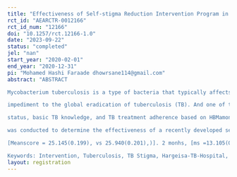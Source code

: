 ```yaml
---
title: "Effectiveness of Self-stigma Reduction Intervention Program in Improving Psychological Status and Anti-tuberculosis Treatment Adherence Among Tuberculosis Patients of Hargeisa Tuberculosis Hospital - Somalia: A Randomized Controlled Trial"
rct_id: "AEARCTR-0012166"
rct_id_num: "12166"
doi: "10.1257/rct.12166-1.0"
date: "2023-09-22"
status: "completed"
jel: "nan"
start_year: "2020-02-01"
end_year: "2020-12-31"
pi: "Mohamed Hashi Faraade dhowrsane114@gmail.com"
abstract: "ABSTRACT
Mycobacterium tuberculosis is a type of bacteria that typically affects the lungs. InSomalia, TB is a leading cause of death and illness burden. Stigma is a major
impediment to the global eradication of tuberculosis (TB). And one of the manyfactors hampering tuberculosis (TB) control, and treatment adherence. Self-stigmaremains an undesirable psychological behavior that has an impact on patients’ lives. So far self-stigma is often continued beyond the period of infection, treatment, andhindering complete recovery. At present, there is no self-stigma interventionreduction program in Somalia that is directed TB patients to improve medicationadherence. A Literature search on the effect of self-stigma intervention amongTBpatients is not available. However, the effect of Psychological counselingandeducational interventions on TB treatment adherence based on HBMrevealedastatistically significant difference between the intervention and control at theendpoint of the intervention. Objective: To develop, implement and evaluatetheeffectiveness of self-stigma intervention reduction to improve the psychological
status, basic TB knowledge, and TB treatment adherence based on HBMamongTBpatients in Hargeisa TB Hospital Somalia. Methods: A randomized controlledtrial
was conducted to determine the effectiveness of a recently developed self-stigmaintervention program on improving psychological status, basic TB knowledge, TBtreatment adherence, and reduced TB stigma. The intervention group receivedHBM-based stigma intervention program including stigma related to TB, basicTBknowledge, adherence to TB treatment, clarification of myths and misconceptionsas videos, ppt lectures, And the control group received standard TB treatment. Results: The study results showed significant change differences in the stigmaTBcommunity and stigma TB patients’ reduction, improved knowledge, and adherenceto treatment between the intervention and control group at baseline, two, andsixmonths follow-up. Basic TB knowledge between the intervention and control group[mean score = 3.467 (0.148) vs. 2 months, [ms = 13.980(0.148) vs 2.54 (0.149), and 6 months, ms = 13.980(0.148) vs 2.54 (0.149), F(1,305) = 1811.5, p<0.001. In adherence to TB medication in the intervention group as compared tothecontrol group, [mean score = 2.65 (0.98) vs. 2 months, [ms = 9.91(0.31) vs 2.54(0.77), and six months, ms = 9.92(0.33) vs 2.54 (0.77), F(1,305) =5052, p<0.001]. Community TB stigma and patients TB [Meanscore = 29.191(0.229) vs. 29.893(0.231)]. 2 months, [ms = 12.132(0.091) vs 29.893(0.092), and6, ms=12.132(0.084) vs 30.000, (0.085), F(1,305) = 7905, p<0.001]. as well as:
[Meanscore = 25.145(0.199), vs 25.940(0.201),)]. 2 monhs, [ms =13.105(0.109)vs 25.940(0.109) and 6, ms=11.230(0.350) vs 25.567(0.352), F(1, 305)=1930.7, p<0.001] respectively). Conclusion: The self-stigma reduction interventionprogram based on HBM, was effective in improving, knowledge, adherencetotreatment, and reduced stigma, among TB patients.
Keywords: Intervention, Tuberculosis, TB Stigma, Hargeisa-TB-Hospital, Somalia."
layout: registration
---
```



